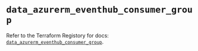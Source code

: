 # `data_azurerm_eventhub_consumer_group`

Refer to the Terraform Registory for docs: [`data_azurerm_eventhub_consumer_group`](https://www.terraform.io/docs/providers/azurerm/d/eventhub_consumer_group).
